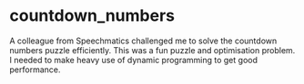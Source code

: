 # countdown_numbers
A colleague from Speechmatics challenged me to solve the countdown numbers puzzle efficiently. 
This was a fun puzzle and optimisation problem. I needed to make heavy use of dynamic programming to get good performance.
